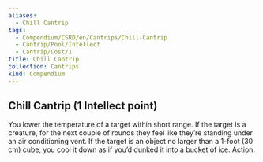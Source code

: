 ```yaml
---
aliases:
  - Chill Cantrip
tags:
  - Compendium/CSRD/en/Cantrips/Chill-Cantrip
  - Cantrip/Pool/Intellect
  - Cantrip/Cost/1
title: Chill Cantrip
collection: Cantrips
kind: Compendium
---
```

## Chill Cantrip  (1 Intellect point)
You lower the temperature of a target within short range. If the target is a creature, for the next couple of rounds they feel like they’re standing under an air conditioning vent. If the target is an object no larger than a 1-foot (30 cm) cube, you cool it down as if you’d dunked it into a bucket of ice. Action. 
